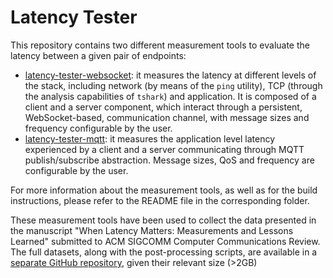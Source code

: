 # Latency Tester

This repository contains two different measurement tools to evaluate the latency between a given pair of endpoints:

* [latency-tester-websocket](./latency-tester-websocket): it measures the latency at different levels of the stack, including
  network (by means of the `ping` utility), TCP (through the analysis capabilities of `tshark`) and application. It is composed
  of a client and a server component, which interact through a persistent, WebSocket-based, communication channel, with message
  sizes and frequency configurable by the user.
* [latency-tester-mqtt](./latency-tester-mqtt): it measures the application level latency experienced by a client and a server
  communicating through MQTT publish/subscribe abstraction. Message sizes, QoS and frequency are configurable by the user.

For more information about the measurement tools, as well as for the build instructions, please refer to the README file in the corresponding folder.

These measurement tools have been used to collect the data presented in the manuscript "When Latency Matters: Measurements
and Lessons Learned" submitted to ACM SIGCOMM Computer Communications Review. The full datasets, along with the post-processing
scripts, are available in a [separate GitHub repository](https://github.com/netgroup-polito/when-latency-matters-datasets),
given their relevant size (>2GB)
